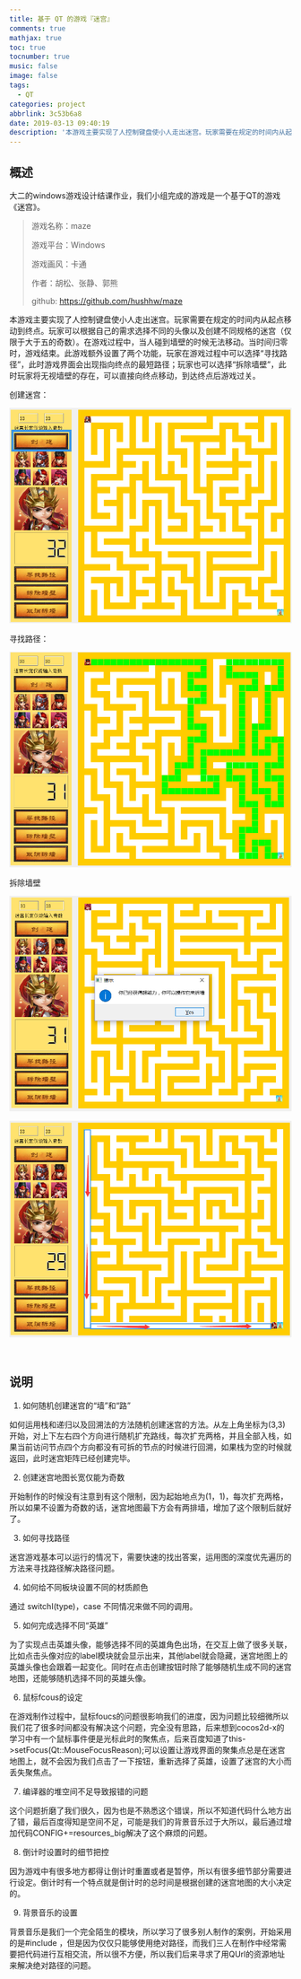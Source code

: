 ```yaml
---
title: 基于 QT 的游戏『迷宫』
comments: true
mathjax: true
toc: true
tocnumber: true
music: false
image: false
tags:
  - QT
categories: project
abbrlink: 3c53b6a8
date: 2019-03-13 09:40:19
description: '本游戏主要实现了人控制键盘使小人走出迷宫。玩家需要在规定的时间内从起点移动到终点。玩家可以根据自己的需求选择不同的头像以及创建不同规格的迷宫（仅限于大于五的奇数）。在游戏过程中，当人碰到墙壁的时候无法移动。当时间归零时，游戏结束。'
---
```


## 概述

大二的windows游戏设计结课作业，我们小组完成的游戏是一个基于QT的游戏《迷宫》。

> 游戏名称：maze
>
> 游戏平台：Windows
>
> 游戏画风：卡通
>
> 作者：胡松、张静、郭熊
>
> github: https://github.com/hushhw/maze



本游戏主要实现了人控制键盘使小人走出迷宫。玩家需要在规定的时间内从起点移动到终点。玩家可以根据自己的需求选择不同的头像以及创建不同规格的迷宫（仅限于大于五的奇数）。在游戏过程中，当人碰到墙壁的时候无法移动。当时间归零时，游戏结束。此游戏额外设置了两个功能，玩家在游戏过程中可以选择“寻找路径”，此时游戏界面会出现指向终点的最短路径；玩家也可以选择“拆除墙壁”，此时玩家将无视墙壁的存在，可以直接向终点移动，到达终点后游戏过关。

创建迷宫：

[![创建方块](https://github.com/hushhw/maze/raw/master/screenshot/%E5%88%9B%E5%BB%BA.png)](https://github.com/hushhw/maze/blob/master/screenshot/%E5%88%9B%E5%BB%BA.png)

寻找路径：

[![寻路](https://github.com/hushhw/maze/raw/master/screenshot/%E5%AF%BB%E8%B7%AF.png)](https://github.com/hushhw/maze/blob/master/screenshot/%E5%AF%BB%E8%B7%AF.png)

拆除墙壁

[![拆墙](https://github.com/hushhw/maze/raw/master/screenshot/%E6%8B%86%E5%A2%99.png)](https://github.com/hushhw/maze/blob/master/screenshot/%E6%8B%86%E5%A2%99.png)

[![拆墙2](https://github.com/hushhw/maze/raw/master/screenshot/%E6%8B%86%E5%A2%992.png)](https://github.com/hushhw/maze/blob/master/screenshot/%E6%8B%86%E5%A2%992.png)

​           

## 说明

1.    如何随机创建迷宫的“墙”和“路”

如何运用栈和递归以及回溯法的方法随机创建迷宫的方法。从左上角坐标为(3,3)开始，对上下左右四个方向进行随机扩充路线，每次扩充两格，并且全部入栈，如果当前访问节点四个方向都没有可拆的节点的时候进行回溯，如果栈为空的时候就返回，此时迷宫矩阵已经创建完毕。

 

2.    创建迷宫地图长宽仅能为奇数

开始制作的时候没有注意到有这个限制，因为起始地点为(1，1)，每次扩充两格，所以如果不设置为奇数的话，迷宫地图最下方会有两排墙，增加了这个限制后就好了。 



3.  如何寻找路径

迷宫游戏基本可以运行的情况下，需要快速的找出答案，运用图的深度优先遍历的方法来寻找路径解决路径问题。

 

4. 如何给不同板块设置不同的材质颜色

通过 switchI(type)，case 不同情况来做不同的调用。

 

5. 如何完成选择不同“英雄”

为了实现点击英雄头像，能够选择不同的英雄角色出场，在交互上做了很多关联，比如点击头像对应的label模块就会显示出来，其他label就会隐藏，迷宫地图上的英雄头像也会跟着一起变化。同时在点击创建按钮时除了能够随机生成不同的迷宫地图，还能够随机选择不同的英雄头像。

 

6. 鼠标fcous的设定

在游戏制作过程中，鼠标foucs的问题很影响我们的进度，因为问题比较细微所以我们花了很多时间都没有解决这个问题，完全没有思路，后来想到cocos2d-x的学习中有一个鼠标事件便是光标此时的聚焦点，后来百度知道了this->setFocus(Qt::MouseFocusReason);可以设置让游戏界面的聚集点总是在迷宫地图上，就不会因为我们点击了一下按钮，重新选择了英雄，设置了迷宫的大小而丢失聚焦点。

 

7. 编译器的堆空间不足导致报错的问题

这个问题折磨了我们很久，因为也是不熟悉这个错误，所以不知道代码什么地方出了错，最后百度得知是空间不足，可能是我们的背景音乐过于大所以，最后通过增加代码CONFIG+=resources_big解决了这个麻烦的问题。

 

8. 倒计时设置时的细节把控

因为游戏中有很多地方都得让倒计时重置或者是暂停，所以有很多细节部分需要进行设定。倒计时有一个特点就是倒计时的总时间是根据创建的迷宫地图的大小决定的。

 

9. 背景音乐的设置

背景音乐是我们一个完全陌生的模块，所以学习了很多别人制作的案例，开始采用的是#include <QSound>，但是因为仅仅只能够使用绝对路径，而我们三人在制作中经常需要把代码进行互相交流，所以很不方便，所以我们后来寻求了用QUrl的资源地址来解决绝对路径的问题。